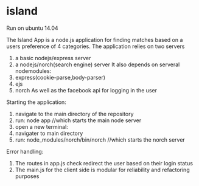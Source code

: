 # island

Run on ubuntu 14.04

The Island App is a node.js application for finding matches based on a users preference of 4 categories.
The application relies on two servers
   1. a basic nodejs/express server
   2. a nodejs/norch(search engine) server
It also depends on serveral nodemodules:
   1. express(cookie-parse,body-parser)
   2. ejs
   3. norch
As well as the facebook api for logging in the user
   
Starting the application:
  1. navigate to the main directory of the repository
  2. run: node app //which starts the main node server
  3. open a new terminal:
  4. navigater to main directory
  5. run: node_modules/norch/bin/norch //which starts the norch server
  
Error handling:
  1. The routes in app.js check redirect the user based on their login status
  2. The main.js for the client side is modular for reliability and refactoring purposes 
  

  
